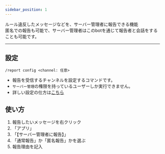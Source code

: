 ```yaml
---
sidebar_position: 1
---
```


ルール違反したメッセージなどを、サーバー管理者に報告できる機能  
匿名での報告も可能で、サーバー管理者はこのbotを通じて報告者と会話をすることも可能です。

---

## 設定

```
/report config <channel: 任意>
```
- 報告を受信するチャンネルを設定するコマンドです。
- `サーバー管理`の権限を持っているユーザーしか実行できません。
- 詳しい設定の仕方は[こちら](../quickstart/#report機能)


## 使い方
1. 報告したいメッセージを右クリック
1. 「アプリ」
1. 「【サーバー管理者に報告】」
1. 「通常報告」か「匿名報告」かを選ぶ
1. 報告理由を記入